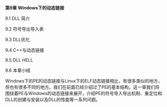 **第9章 Windows下的动态链接**

9.1 DLL 简介

9.2 符号导出导入表

9.3 DLL优化

9.4 C++与动态链接

9.5 DLL HELL

9.6 本章小结

Windows下的PE的动态链接与Linux下的ELF动态链接相比，有很多类似的地方，但也有很多不同的地方。我们在前面已经介绍过了PE的基本结构，这一章我们将围绕着PE与Windows的动态链接来展开，介绍PE的符号导入导出机制、重定位和DLL的创建与安装以及DLL的性能等一系列问题。